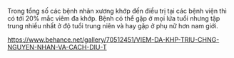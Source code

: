 Trong tổng số các bệnh nhân xương khớp đến điều trị tại các bệnh viện thì có tới 20% mắc viêm đa khớp. Bệnh có thể gặp ở mọi lứa tuổi nhưng tập trung nhiều nhất ở độ tuổi trung niên và hay gặp ở phụ nữ hơn nam giới.

https://www.behance.net/gallery/70512451/VIEM-DA-KHP-TRIU-CHNG-NGUYEN-NHAN-VA-CACH-DIU-T
